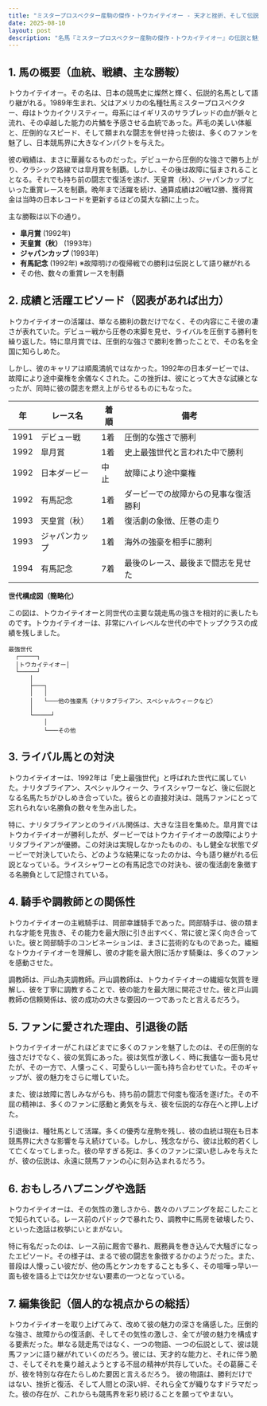 ```yaml
---
title: "ミスタープロスペクター産駒の傑作・トウカイテイオー - 天才と挫折、そして伝説への道"
date: 2025-08-10
layout: post
description: "名馬『ミスタープロスペクター産駒の傑作・トウカイテイオー』の伝説と魅力を深堀り"
---
```


## 1. 馬の概要（血統、戦績、主な勝鞍）

トウカイテイオー。その名は、日本の競馬史に燦然と輝く、伝説的名馬として語り継がれる。1989年生まれ、父はアメリカの名種牡馬ミスタープロスペクター、母はトウカイクリスティー。母系にはイギリスのサラブレッドの血が脈々と流れ、その卓越した能力の片鱗を予感させる血統であった。芦毛の美しい体躯と、圧倒的なスピード、そして類まれな闘志を併せ持った彼は、多くのファンを魅了し、日本競馬界に大きなインパクトを与えた。

彼の戦績は、まさに華麗なるものだった。デビューから圧倒的な強さで勝ち上がり、クラシック路線では皐月賞を制覇。しかし、その後は故障に悩まされることとなる。それでも持ち前の闘志で復活を遂げ、天皇賞（秋）、ジャパンカップといった重賞レースを制覇。晩年まで活躍を続け、通算成績は20戦12勝、獲得賞金は当時の日本レコードを更新するほどの莫大な額に上った。

主な勝鞍は以下の通り。

* **皐月賞** (1992年)
* **天皇賞（秋）** (1993年)
* **ジャパンカップ** (1993年)
* **有馬記念** (1992年)  ※故障明けの復帰戦での勝利は伝説として語り継がれる
* その他、数々の重賞レースを制覇


## 2. 成績と活躍エピソード（図表があれば出力）

トウカイテイオーの活躍は、単なる勝利の数だけでなく、その内容にこそ彼の凄さが表れていた。デビュー戦から圧巻の末脚を見せ、ライバルを圧倒する勝利を繰り返した。特に皐月賞では、圧倒的な強さで勝利を飾ったことで、その名を全国に知らしめた。

しかし、彼のキャリアは順風満帆ではなかった。1992年の日本ダービーでは、故障により途中棄権を余儀なくされた。この挫折は、彼にとって大きな試練となったが、同時に彼の闘志を燃え上がらせるものにもなった。

| 年 | レース名       | 着順 | 備考                                    |
|---|----------------|-----|-----------------------------------------|
| 1991 | デビュー戦     | 1着 | 圧倒的な強さで勝利                       |
| 1992 | 皐月賞         | 1着 | 史上最強世代と言われた中で勝利             |
| 1992 | 日本ダービー     | 中止 | 故障により途中棄権                      |
| 1992 | 有馬記念         | 1着 | ダービーでの故障からの見事な復活勝利       |
| 1993 | 天皇賞（秋）   | 1着 | 復活劇の象徴、圧巻の走り                  |
| 1993 | ジャパンカップ   | 1着 | 海外の強豪を相手に勝利                    |
| 1994 | 有馬記念         | 7着 | 最後のレース、最後まで闘志を見せた         |


**世代構成図（簡略化）**

この図は、トウカイテイオーと同世代の主要な競走馬の強さを相対的に表したものです。トウカイテイオーは、非常にハイレベルな世代の中でトップクラスの成績を残しました。

```
最強世代
  ┌─────┐
  │トウカイテイオー│
  └─────┘
      │
      ├───┐
      │   │
      │   └───他の強豪馬（ナリタブライアン、スペシャルウィークなど）
      │
      └─────┘
          │
          └───その他
```


## 3. ライバル馬との対決

トウカイテイオーは、1992年は「史上最強世代」と呼ばれた世代に属していた。ナリタブライアン、スペシャルウィーク、ライスシャワーなど、後に伝説となる名馬たちがひしめき合っていた。彼らとの直接対決は、競馬ファンにとって忘れられない名勝負の数々を生み出した。

特に、ナリタブライアンとのライバル関係は、大きな注目を集めた。皐月賞ではトウカイテイオーが勝利したが、ダービーではトウカイテイオーの故障によりナリタブライアンが優勝。この対決は実現しなかったものの、もし健全な状態でダービーで対決していたら、どのような結果になったのかは、今も語り継がれる伝説となっている。ライスシャワーとの有馬記念での対決も、彼の復活劇を象徴する名勝負として記憶されている。


## 4. 騎手や調教師との関係性

トウカイテイオーの主戦騎手は、岡部幸雄騎手であった。岡部騎手は、彼の類まれな才能を見抜き、その能力を最大限に引き出すべく、常に彼と深く向き合っていた。彼と岡部騎手のコンビネーションは、まさに芸術的なものであった。繊細なトウカイテイオーを理解し、彼の才能を最大限に活かす騎乗は、多くのファンを感動させた。

調教師は、戸山為夫調教師。戸山調教師は、トウカイテイオーの繊細な気質を理解し、彼を丁寧に調教することで、彼の能力を最大限に開花させた。彼と戸山調教師の信頼関係は、彼の成功の大きな要因の一つであったと言えるだろう。


## 5. ファンに愛された理由、引退後の話

トウカイテイオーがこれほどまでに多くのファンを魅了したのは、その圧倒的な強さだけでなく、彼の気質にあった。彼は気性が激しく、時に我儘な一面も見せたが、その一方で、人懐っこく、可愛らしい一面も持ち合わせていた。そのギャップが、彼の魅力をさらに増していた。

また、彼は故障に苦しみながらも、持ち前の闘志で何度も復活を遂げた。その不屈の精神は、多くのファンに感動と勇気を与え、彼を伝説的な存在へと押し上げた。

引退後は、種牡馬として活躍。多くの優秀な産駒を残し、彼の血統は現在も日本競馬界に大きな影響を与え続けている。しかし、残念ながら、彼は比較的若くして亡くなってしまった。彼の早すぎる死は、多くのファンに深い悲しみを与えたが、彼の伝説は、永遠に競馬ファンの心に刻み込まれるだろう。


## 6. おもしろハプニングや逸話

トウカイテイオーは、その気性の激しさから、数々のハプニングを起こしたことで知られている。レース前のパドックで暴れたり、調教中に馬房を破壊したり、といった逸話は枚挙にいとまがない。

特に有名だったのは、レース前に厩舎で暴れ、厩務員を巻き込んで大騒ぎになったエピソード。その様子は、まるで彼の闘志を象徴するかのようだった。また、普段は人懐っこい彼だが、他の馬とケンカをすることも多く、その喧嘩っ早い一面も彼を語る上では欠かせない要素の一つとなっている。


## 7. 編集後記（個人的な視点からの総括）

トウカイテイオーを取り上げてみて、改めて彼の魅力の深さを痛感した。圧倒的な強さ、故障からの復活劇、そしてその気性の激しさ、全てが彼の魅力を構成する要素だった。単なる競走馬ではなく、一つの物語、一つの伝説として、彼は競馬ファンに語り継がれていくのだろう。彼には、天才的な能力と、それに伴う脆さ、そしてそれを乗り越えようとする不屈の精神が共存していた。その葛藤こそが、彼を特別な存在たらしめた要因と言えるだろう。  彼の物語は、勝利だけではない、挫折と復活、そして人間との深い絆、それら全てが織りなすドラマだった。彼の存在が、これからも競馬界を彩り続けることを願ってやまない。
